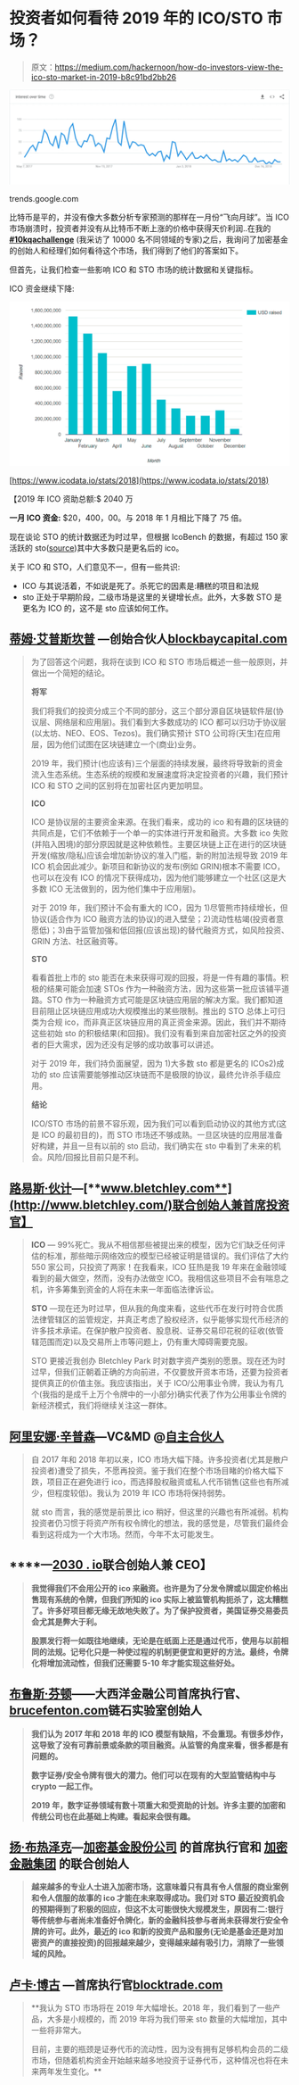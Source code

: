 # 投资者如何看待 2019 年的 ICO/STO 市场？

> 原文：<https://medium.com/hackernoon/how-do-investors-view-the-ico-sto-market-in-2019-b8c91bd2bb26>

![](img/9b05666b431f458896a7a31677e73256.png)

trends.google.com

比特币是平的，并没有像大多数分析专家预测的那样在一月份“飞向月球”。当 ICO 市场崩溃时，投资者并没有从比特币不断上涨的价格中获得天价利润..在我的 [**#10kqachallenge**](https://formula.geekforge.io/) (我采访了 10000 名不同领域的专家)之后，我询问了加密基金的创始人和经理们如何看待这个市场，我们得到了他们的答案如下。

但首先，让我们检查一些影响 ICO 和 STO 市场的统计数据和关键指标。

ICO 资金继续下降:

![](img/5318360f79992eeae1085dc6f0ca2c83.png)

[https://www.icodata.io/stats/2018](https://www.icodata.io/stats/2018)

【2019 年 ICO 资助总额:$ 2040 万

**一月 ICO 资金:** $20，400，00。与 2018 年 1 月相比下降了 75 倍。

现在谈论 STO 的统计数据还为时过早，但根据 IcoBench 的数据，有超过 150 家活跃的 sto([source](https://icobench.com/icos?page=13&filterTokenClass=security&utm_source=sto_header))其中大多数只是更名后的 ico。

关于 ICO 和 STO，人们意见不一，但有一些共识:

*   ICO 与其说活着，不如说是死了。杀死它的因素是:糟糕的项目和法规
*   sto 正处于早期阶段，二级市场是这里的关键增长点。此外，大多数 STO 是更名为 ICO 的，这不是 sto 应该如何工作。

## [**蒂姆·艾普斯坎普**](https://twitter.com/TimEpskamp) **—创始合伙人**[**blockbaycapital.com**](http://blockbaycapital.com/)

> 为了回答这个问题，我将在谈到 ICO 和 STO 市场后概述一些一般原则，并做出一个简短的结论。
> 
> **将军**
> 
> 我们将我们的投资分成三个不同的部分，这三个部分源自区块链软件层(协议层、网络层和应用层)。我们看到大多数成功的 ICO 都可以归功于协议层(以太坊、NEO、EOS、Tezos)。我们确实预计 STO 公司将(天生)在应用层，因为他们试图在区块链建立一个(商业)业务。
> 
> 2019 年，我们预计(也应该有)三个层面的持续发展，最终将导致新的资金流入生态系统。生态系统的规模和发展速度将决定投资者的兴趣，我们预计 ICO 和 STO 之间的区别将在加密社区内更加明显。
> 
> **ICO**
> 
> ICO 是协议层的主要资金来源。在我们看来，成功的 ico 和有趣的区块链的共同点是，它们不依赖于一个单一的实体进行开发和融资。大多数 ico 失败(并陷入困境)的部分原因就是这种依赖性。主要区块链上正在进行的区块链开发(缩放/隐私)应该会增加新协议的准入门槛，新的附加法规导致 2019 年 ICO 机会因此减少。新项目和新协议的发布(例如 GRIN)根本不需要 ICO，也可以在没有 ICO 的情况下获得成功，因为他们能够建立一个社区(这是大多数 ICO 无法做到的，因为他们集中于应用层)。
> 
> 对于 2019 年，我们预计不会有重大的 ICO，因为 1)尽管熊市持续增长，但协议(适合作为 ICO 融资方法的协议)的进入壁垒；2)流动性枯竭(投资者意愿低)；3)由于监管加强和低回报(应该出现)的替代融资方式，如风险投资、GRIN 方法、社区融资等。
> 
> **STO**
> 
> 看看首批上市的 sto 能否在未来获得可观的回报，将是一件有趣的事情。积极的结果可能会加速 STOs 作为一种融资方法，因为这些第一批应该铺平道路。STO 作为一种融资方式可能是区块链应用层的解决方案。我们都知道目前阻止区块链应用成功大规模推出的某些限制。推出的 STO 总体上可归类为合规 ico，而非真正区块链应用的真正资金来源。因此，我们并不期待这些初始 sto 的积极结果(和回报)。我们没有看到来自加密社区之外的投资者的巨大需求，因为还没有足够的成功故事可以讲述。
> 
> 对于 2019 年，我们持负面展望，因为 1)大多数 sto 都是更名的 ICOs2)成功的 sto 应该需要能够推动区块链而不是极限的协议，最终允许杀手级应用。
> 
> **结论**
> 
> ICO/STO 市场的前景不容乐观，因为我们可以看到启动协议的其他方式(这是 ICO 的最初目的)，而 STO 市场还不够成熟。一旦区块链的应用层准备好构建，并且一旦有以前的 sto 启动，我们确实在 sto 中看到了未来的机会。风险/回报比目前只是不利。

## [**路易斯·伙计**](https://www.linkedin.com/in/lewisfellas/)**—**[**www.bletchley.com**](http://www.bletchley.com/)联合创始人兼首席投资官】

> **ICO** — 99%死亡。我从不相信那些被提出来的模型，因为它们缺乏任何评估的标准，那些暗示网络效应的模型已经被证明是错误的。我们评估了大约 550 家公司，只投资了两家！在我看来，ICO 狂热是我 19 年来在金融领域看到的最大做空，然而，没有办法做空 ICO。我相信这些项目不会有喘息之机，许多筹集到资金的人将在未来一年面临法律诉讼。
> 
> **STO** —现在还为时过早，但从我的角度来看，这些代币在发行时符合优质法律管辖区的监管规定，并真正考虑了股权经济，似乎能够实现代币经济的许多技术承诺。在保护散户投资者、股息税、证券交易印花税的征收(依管辖范围而定)以及交易所上市等问题上，仍有重大障碍需要克服。
> 
> STO 更接近我创办 Bletchley Park 时对数字资产类别的愿景。现在还为时过早，但我们正朝着正确的方向前进，不仅要放开资本市场，还要为投资者提供真正的价值主张。我应该指出，关于 ICO/公用事业令牌，我认为有几个(我指的是成千上万个令牌中的一小部分)确实代表了作为公用事业令牌的新经济模式，我们将继续关注这一群体。

## [**阿里安娜·辛普森**](https://twitter.com/AriannaSimpson)**—VC&MD @**[**自主合伙人**](http://autonomous.partners)

> 自 2017 年和 2018 年初以来，ICO 市场大幅下降。许多投资者(尤其是散户投资者)遭受了损失，不愿再投资。鉴于我们在整个市场目睹的价格大幅下跌，项目正在避免进行 ico，而选择股权融资或私人代币销售(这些也有所减少，但程度较低)。我认为 2019 年 ICO 市场将保持弱势。
> 
> 就 sto 而言，我的感觉是前景比 ico 稍好，但这里的兴趣也有所减弱。机构投资者仍习惯于将资产所有权令牌化的想法，我的感觉是，尽管我们最终会看到这将成为一个大市场。然而，今年不太可能发生。

## [](https://twitter.com/PullNews)****—**[**2030 . io**](https://2030.io/)联合创始人兼 CEO】**

> **我觉得我们不会用公开的 ico 来融资。也许是为了分发令牌或以固定价格出售现有系统的令牌，但我们所知的 ico 实际上被监管机构扼杀了，这太糟糕了。许多好项目都无缘无故地失败了。为了保护投资者，美国证券交易委员会尤其是弊大于利。**
> 
> **股票发行将一如既往地继续，无论是在纸面上还是通过代币，使用与以前相同的法规。记号化只是一种使过程的机制更便宜和更好的方法。最终，令牌化将增加流动性，但我们还需要 5-10 年才能实现这些好处。**

## **[**布鲁斯·芬顿**](https://twitter.com/brucefenton)**——大西洋金融公司首席执行官、**[**brucefenton.com**](http://brucefenton.com/)链石实验室创始人**

> **我们认为 2017 年和 2018 年的 ICO 模型有缺陷，不会重现。有很多炒作，这导致了没有可靠前景或条款的项目融资。从监管的角度来看，很多都是有问题的。**
> 
> **数字证券/安全令牌有很大的潜力。他们可以在现有的大型监管结构中与 crypto 一起工作。**
> 
> **2019 年，数字证券领域有数十项重大和受资助的计划。许多主要的加密和传统公司也在此基础上构建。看起来会很有趣。**

## **[**扬·布热泽克**](https://twitter.com/JanBrzezek)**—**[**加密基金股份公司**](http://cryptofundag.ch/) **的首席执行官和** [**加密金融集团**](http://cryptofinance.ch/) 的联合创始人**

> **越来越多的专业人士进入加密市场，这意味着只有具有令人信服的商业案例和令人信服的故事的 ico 才能在未来取得成功。我们对 STO 最近投资机会的预期得到了积极的回应，但这不太可能很快大规模发生，原因有二:银行等传统参与者尚未准备好令牌化，新的金融科技参与者尚未获得发行安全令牌的许可。此外，最近的 ico 和新的投资产品和服务(无论是基金还是对加密资产的直接投资)的回报越来越少，变得越来越有吸引力，消除了一些领域的风险。**

## **[**卢卡·博古**](https://twitter.com/LukaGubo) **—首席执行官**[**blocktrade.com**](http://www.blocktrade.com/)**

> **我认为 STO 市场将在 2019 年大幅增长。2018 年，我们看到了一些产品，大多是小规模的，而 2019 年将为我们带来 sto 数量的大幅增加，其中一些将非常大。
> 
> 目前，主要的瓶颈是证券代币的流动性，因为没有拥有足够机构会员的二级市场，但随着机构资金开始越来越多地投资于证券代币，这种情况也将在未来两年发生变化。**